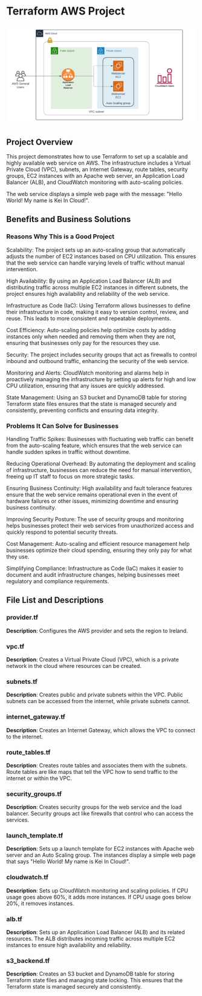 # Terraform AWS Project
![Autoscalling Webservice](./Terraform%20Autoscaling%20webservice.png)

## Project Overview

This project demonstrates how to use Terraform to set up a scalable and highly available web service on AWS. The infrastructure includes a Virtual Private Cloud (VPC), subnets, an Internet Gateway, route tables, security groups, EC2 instances with an Apache web server, an Application Load Balancer (ALB), and CloudWatch monitoring with auto-scaling policies.

The web service displays a simple web page with the message: "Hello World! My name is Kei In Cloud!".

## Benefits and Business Solutions

### Reasons Why This is a Good Project
Scalability: The project sets up an auto-scaling group that automatically adjusts the number of EC2 instances based on CPU utilization. This ensures that the web service can handle varying levels of traffic without manual intervention.

High Availability: By using an Application Load Balancer (ALB) and distributing traffic across multiple EC2 instances in different subnets, the project ensures high availability and reliability of the web service.

Infrastructure as Code (IaC): Using Terraform allows businesses to define their infrastructure in code, making it easy to version control, review, and reuse. This leads to more consistent and repeatable deployments.

Cost Efficiency: Auto-scaling policies help optimize costs by adding instances only when needed and removing them when they are not, ensuring that businesses only pay for the resources they use.

Security: The project includes security groups that act as firewalls to control inbound and outbound traffic, enhancing the security of the web service.

Monitoring and Alerts: CloudWatch monitoring and alarms help in proactively managing the infrastructure by setting up alerts for high and low CPU utilization, ensuring that any issues are quickly addressed.

State Management: Using an S3 bucket and DynamoDB table for storing Terraform state files ensures that the state is managed securely and consistently, preventing conflicts and ensuring data integrity.

### Problems It Can Solve for Businesses
Handling Traffic Spikes: Businesses with fluctuating web traffic can benefit from the auto-scaling feature, which ensures that the web service can handle sudden spikes in traffic without downtime.

Reducing Operational Overhead: By automating the deployment and scaling of infrastructure, businesses can reduce the need for manual intervention, freeing up IT staff to focus on more strategic tasks.

Ensuring Business Continuity: High availability and fault tolerance features ensure that the web service remains operational even in the event of hardware failures or other issues, minimizing downtime and ensuring business continuity.

Improving Security Posture: The use of security groups and monitoring helps businesses protect their web services from unauthorized access and quickly respond to potential security threats.

Cost Management: Auto-scaling and efficient resource management help businesses optimize their cloud spending, ensuring they only pay for what they use.

Simplifying Compliance: Infrastructure as Code (IaC) makes it easier to document and audit infrastructure changes, helping businesses meet regulatory and compliance requirements.

## File List and Descriptions

### provider.tf
**Description**: Configures the AWS provider and sets the region to Ireland.

### vpc.tf
**Description**: Creates a Virtual Private Cloud (VPC), which is a private network in the cloud where resources can be created.

### subnets.tf
**Description**: Creates public and private subnets within the VPC. Public subnets can be accessed from the internet, while private subnets cannot.

### internet_gateway.tf
**Description**: Creates an Internet Gateway, which allows the VPC to connect to the internet.

### route_tables.tf
**Description**: Creates route tables and associates them with the subnets. Route tables are like maps that tell the VPC how to send traffic to the internet or within the VPC.

### security_groups.tf
**Description**: Creates security groups for the web service and the load balancer. Security groups act like firewalls that control who can access the services.

### launch_template.tf
**Description**: Sets up a launch template for EC2 instances with Apache web server and an Auto Scaling group. The instances display a simple web page that says "Hello World! My name is Kei In Cloud!".

### cloudwatch.tf
**Description**: Sets up CloudWatch monitoring and scaling policies. If CPU usage goes above 60%, it adds more instances. If CPU usage goes below 20%, it removes instances.

### alb.tf
**Description**: Sets up an Application Load Balancer (ALB) and its related resources. The ALB distributes incoming traffic across multiple EC2 instances to ensure high availability and reliability.

### s3_backend.tf
**Description**: Creates an S3 bucket and DynamoDB table for storing Terraform state files and managing state locking. This ensures that the Terraform state is managed securely and consistently.